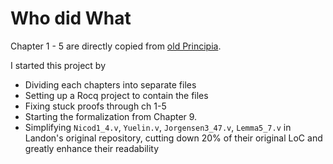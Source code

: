 # Who did What

Chapter 1 - 5 are directly copied from [old Principia](https://github.com/LogicalAtomist/principia).

I started this project by
- Dividing each chapters into separate files
- Setting up a Rocq project to contain the files
- Fixing stuck proofs through ch 1-5
- Starting the formalization from Chapter 9.
- Simplifying `Nicod1_4.v`, `Yuelin.v`, `Jorgensen3_47.v`, `Lemma5_7.v` in Landon's original repository, cutting down 20% of their original LoC and greatly enhance their readability
